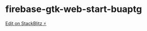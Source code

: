 # firebase-gtk-web-start-buaptg

[Edit on StackBlitz ⚡️](https://stackblitz.com/edit/firebase-gtk-web-start-buaptg)